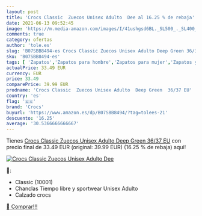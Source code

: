 ```yaml
---
layout: post
title: 'Crocs Classic  Zuecos Unisex Adulto  Dee al 16.25 % de rebaja'
date: 2021-06-13 09:52:45
image: 'https://m.media-amazon.com/images/I/41ushgsd6BL._SL500_._SL400_.jpg'
comments: true
category: ofertas
author: 'tole.es'
slug: 'B07SBB8494-es Crocs Classic Zuecos Unisex Adulto Deep Green 36/37 EU'
sku: 'B07SBB8494-es'
tags: [ 'Zapatos','Zapatos para hombre','Zapatos para mujer','Zapatos y complementos','Zuecos de mujer','Zuecos y mules de mujer','Zuecos y mules para hombre','crocs','zuecos', ]
actualPrice: 33.49 EUR
currency: EUR
price: 33.49
comparePrice: 39.99 EUR
prodname: 'Crocs Classic  Zuecos Unisex Adulto  Deep Green  36/37 EU'
country: 'es'
flag: '🇪🇸'
brand: 'Crocs'
buyurl: 'https://www.amazon.es/dp/B07SBB8494/?tag=tolees-21'
descuento: '16.25'
average: '30.5366666666667'
---
```


Tienes [Crocs Classic  Zuecos Unisex Adulto  Deep Green  36/37 EU](https://www.amazon.es/dp/B07SBB8494/?tag=tolees-21) con precio final de  33.49 EUR (original: 39.99 EUR) (16.25 %  de rebaja) aqui!

[![Crocs Classic  Zuecos Unisex Adulto  Dee](https://m.media-amazon.com/images/I/41ushgsd6BL._SL500_._SL400_.jpg)](https://www.amazon.es/dp/B07SBB8494/?tag=tolees-21)

🔎:

- Classic (10001)
- Chanclas Tiempo libre y sportwear Unisex Adulto
- Calzado crocs

[🛒 Comprar!!!](https://www.amazon.es/dp/B07SBB8494/?tag=tolees-21)
